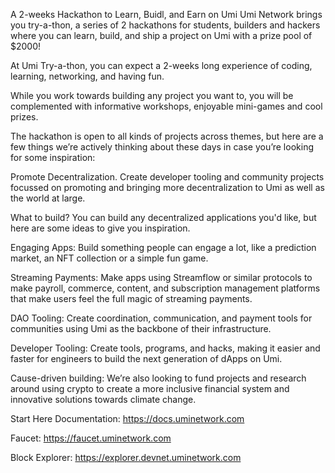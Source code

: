A 2-weeks Hackathon to Learn, Buidl, and Earn on Umi
​Umi Network brings you try-a-thon, a series of 2 hackathons for students, builders and hackers where you can learn, build, and ship a project on Umi with a prize pool of $2000!

​At Umi Try-a-thon, you can expect a 2-weeks long experience of coding, learning, networking, and having fun.

​While you work towards building any project you want to, you will be complemented with informative workshops, enjoyable mini-games and cool prizes.

​The hackathon is open to all kinds of projects across themes, but here are a few things we’re actively thinking about these days in case you’re looking for some inspiration:

​Promote Decentralization. Create developer tooling and community projects focussed on promoting and bringing more decentralization to Umi as well as the world at large.

What to build?
You can build any decentralized applications you'd like, but here are some ideas to give you inspiration.

Engaging Apps: Build something people can engage a lot, like a prediction market, an NFT collection or a simple fun game.

​Streaming Payments: Make apps using Streamflow or similar protocols to make payroll, commerce, content, and subscription management platforms that make users feel the full magic of streaming payments.

​DAO Tooling: Create coordination, communication, and payment tools for communities using Umi as the backbone of their infrastructure.

​Developer Tooling: Create tools, programs, and hacks, making it easier and faster for engineers to build the next generation of dApps on Umi.

​Cause-driven building: We’re also looking to fund projects and research around using crypto to create a more inclusive financial system and innovative solutions towards climate change.

Start Here
Documentation: https://docs.uminetwork.com

Faucet: https://faucet.uminetwork.com

Block Explorer: https://explorer.devnet.uminetwork.com